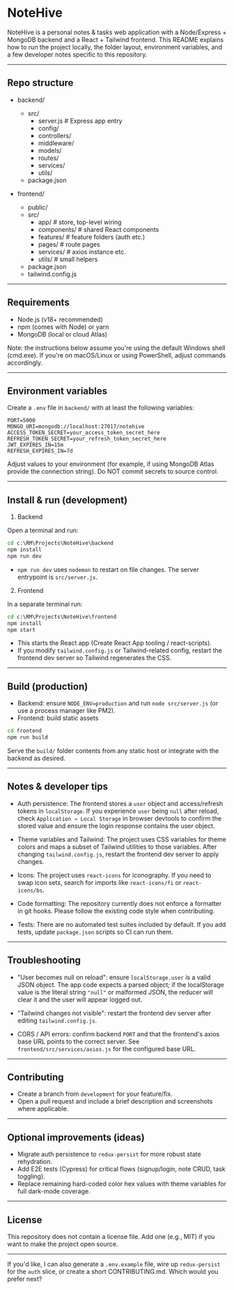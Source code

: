 # NoteHive

NoteHive is a personal notes & tasks web application with a Node/Express + MongoDB backend and a React + Tailwind frontend. This README explains how to run the project locally, the folder layout, environment variables, and a few developer notes specific to this repository.

---

## Repo structure

- backend/
	- src/
		- server.js           # Express app entry
		- config/
		- controllers/
		- middleware/
		- models/
		- routes/
		- services/
		- utils/
	- package.json

- frontend/
	- public/
	- src/
		- app/                # store, top-level wiring
		- components/         # shared React components
		- features/           # feature folders (auth etc.)
		- pages/              # route pages
		- services/           # axios instance etc.
		- utils/              # small helpers
	- package.json
	- tailwind.config.js

---

## Requirements

- Node.js (v18+ recommended)
- npm (comes with Node) or yarn
- MongoDB (local or cloud Atlas)

Note: the instructions below assume you're using the default Windows shell (cmd.exe). If you're on macOS/Linux or using PowerShell, adjust commands accordingly.

---

## Environment variables

Create a `.env` file in `backend/` with at least the following variables:

```
PORT=5000
MONGO_URI=mongodb://localhost:27017/notehive
ACCESS_TOKEN_SECRET=your_access_token_secret_here
REFRESH_TOKEN_SECRET=your_refresh_token_secret_here
JWT_EXPIRES_IN=15m
REFRESH_EXPIRES_IN=7d
```

Adjust values to your environment (for example, if using MongoDB Atlas provide the connection string). Do NOT commit secrets to source control.

---

## Install & run (development)

1. Backend

Open a terminal and run:

```cmd
cd c:\RM\Projects\NoteHive\backend
npm install
npm run dev
```

- `npm run dev` uses `nodemon` to restart on file changes. The server entrypoint is `src/server.js`.

2. Frontend

In a separate terminal run:

```cmd
cd c:\RM\Projects\NoteHive\frontend
npm install
npm start
```

- This starts the React app (Create React App tooling / react-scripts).
- If you modify `tailwind.config.js` or Tailwind-related config, restart the frontend dev server so Tailwind regenerates the CSS.

---

## Build (production)

- Backend: ensure `NODE_ENV=production` and run `node src/server.js` (or use a process manager like PM2).
- Frontend: build static assets

```cmd
cd frontend
npm run build
```

Serve the `build/` folder contents from any static host or integrate with the backend as desired.

---

## Notes & developer tips

- Auth persistence: The frontend stores a `user` object and access/refresh tokens in `localStorage`. If you experience `user` being `null` after reload, check `Application → Local Storage` in browser devtools to confirm the stored value and ensure the login response contains the user object.

- Theme variables and Tailwind: The project uses CSS variables for theme colors and maps a subset of Tailwind utilities to those variables. After changing `tailwind.config.js`, restart the frontend dev server to apply changes.

- Icons: The project uses `react-icons` for iconography. If you need to swap icon sets, search for imports like `react-icons/fi` or `react-icons/bs`.

- Code formatting: The repository currently does not enforce a formatter in git hooks. Please follow the existing code style when contributing.

- Tests: There are no automated test suites included by default. If you add tests, update `package.json` scripts so CI can run them.

---

## Troubleshooting

- "User becomes null on reload": ensure `localStorage.user` is a valid JSON object. The app code expects a parsed object; if the localStorage value is the literal string `"null"` or malformed JSON, the reducer will clear it and the user will appear logged out.

- "Tailwind changes not visible": restart the frontend dev server after editing `tailwind.config.js`.

- CORS / API errors: confirm backend `PORT` and that the frontend's axios base URL points to the correct server. See `frontend/src/services/axios.js` for the configured base URL.

---

## Contributing

- Create a branch from `development` for your feature/fix.
- Open a pull request and include a brief description and screenshots where applicable.

---

## Optional improvements (ideas)

- Migrate auth persistence to `redux-persist` for more robust state rehydration.
- Add E2E tests (Cypress) for critical flows (signup/login, note CRUD, task toggling).
- Replace remaining hard-coded color hex values with theme variables for full dark-mode coverage.

---

## License

This repository does not contain a license file. Add one (e.g., MIT) if you want to make the project open source.

---

If you'd like, I can also generate a `.env.example` file, wire up `redux-persist` for the `auth` slice, or create a short CONTRIBUTING.md. Which would you prefer next?
